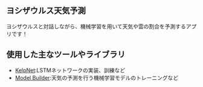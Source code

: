 ## ヨシザウルス天気予測
ヨシザウルスと対話しながら、機械学習を用いて天気や雲の割合を予測するアプリです！

## 使用した主なツールやライブラリ
- [KelpNet](https://github.com/harujoh/KelpNet):LSTMネットワークの実装、訓練など
- [Model Builder](https://learn.microsoft.com/ja-jp/dotnet/machine-learning/automate-training-with-model-builder):天気の予測を行う機械学習モデルのトレーニングなど
